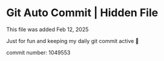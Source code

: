 # Git Auto Commit | Hidden File

This file was added Feb 12, 2025

Just for fun and keeping my daily git commit active 🤪

commit number: 1049553
